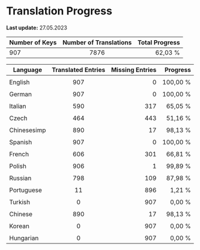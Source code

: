 # Translation Progress
**Last update:** 27.05.2023

| Number of Keys | Number of Translations | Total Progress |
|----------|:-----------------:|--------:|
907 | 7876 | 62,03 % |

| Language | Translated Entries | Missing Entries | Progress |
|----------|:-----------------:|--------:|--------:|
| | | |
| English | 907 | 0 | 100,00 %
| | | |
| German | 907 | 0 | 100,00 %
| | | |
| Italian | 590 | 317 | 65,05 %
| | | |
| Czech | 464 | 443 | 51,16 %
| | | |
| Chinesesimp | 890 | 17 | 98,13 %
| | | |
| Spanish | 907 | 0 | 100,00 %
| | | |
| French | 606 | 301 | 66,81 %
| | | |
| Polish | 906 | 1 | 99,89 %
| | | |
| Russian | 798 | 109 | 87,98 %
| | | |
| Portuguese | 11 | 896 | 1,21 %
| | | |
| Turkish | 0 | 907 | 0,00 %
| | | |
| Chinese | 890 | 17 | 98,13 %
| | | |
| Korean | 0 | 907 | 0,00 %
| | | |
| Hungarian | 0 | 907 | 0,00 %
